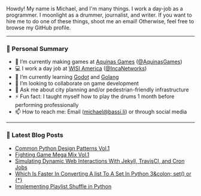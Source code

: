 Howdy! My name is Michael, and I'm many things. I work a day-job as a programmer. I moonlight as a drummer, journalist, and writer. If you want to hire me to do one of these things, shoot me an email! Otherwise, feel free to browse my GitHub profile.

---

### :man: Personal Summary

- 🔭 I’m currently making games at [Aquinas Games](https://aquinasgames.ca/) ([@AquinasGames](https://github.com/AquinasGames))
- :computer: I work a day job at [WISI America](https://wisi.tv/) ([@IncaNetworks](https://github.com/incanetworks))
- 🌱 I’m currently learning [Godot](https://godotengine.org/) and [Golang](https://golang.org/)
- 👯 I’m looking to collaborate on game development
- 💬 Ask me about city planning and/or pedestrian-friendly infrastructure
- ⚡ Fun fact: I taught myself how to play the drums 1 month before performing professionally 
- 📫 How to reach me: Email (michael@bassi.li) or through social media

---

### 📕 Latest Blog Posts
<!-- BLOG-POST-LIST:START -->
- [Common Python Design Patterns Vol.1](https://bassi.li/blog/python-design-patterns-1)
- [Fighting Game Mega Mix Vol.1](https://bassi.li/blog/fighting-game-mega-mix-1)
- [Simulating Dynamic Web Interactions With Jekyll, TravisCI, and Cron Jobs](https://bassi.li/blog/simulating-dynamic-web-interactions)
- [Which Is Faster In Converting A list To A Set In Python 3&amp;colon; set() or {*}](https://bassi.li/blog/python-set-creation-performance)
- [Implementing Playlist Shuffle in Python](https://bassi.li/blog/smart-shuffling-with-python)
<!-- BLOG-POST-LIST:END -->

<!-- <img align="left" alt="LaputanMachines' Github Stats" src="https://github-readme-stats.vercel.app/api?username=LaputanMachines&show_icons=true&hide_border=true" /> -->
